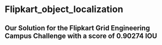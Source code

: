# Flipkart_object_localization
## Our Solution for the Flipkart Grid Engineering Campus Challenge with a score of 0.90274 IOU

